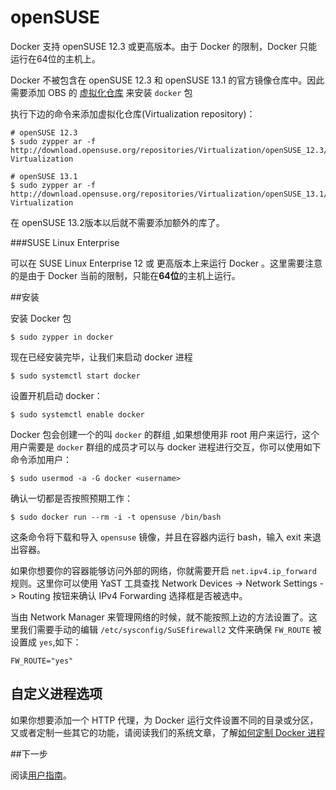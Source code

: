 openSUSE
===

Docker 支持 openSUSE 12.3 或更高版本。由于 Docker 的限制，Docker 只能运行在64位的主机上。

Docker 不被包含在 openSUSE 12.3 和 openSUSE 13.1 的官方镜像仓库中。因此需要添加 OBS 的 [虚拟化仓库](https://build.opensuse.org/project/show/Virtualization "Virtualization repository ") 来安装 `docker` 包


执行下边的命令来添加虚拟化仓库(Virtualization repository)：

	# openSUSE 12.3
	$ sudo zypper ar -f http://download.opensuse.org/repositories/Virtualization/openSUSE_12.3/ Virtualization
	
	# openSUSE 13.1
	$ sudo zypper ar -f http://download.opensuse.org/repositories/Virtualization/openSUSE_13.1/ Virtualization

在 openSUSE 13.2版本以后就不需要添加额外的库了。

###SUSE Linux Enterprise

可以在 SUSE Linux Enterprise 12 或 更高版本上来运行 Docker 。这里需要注意的是由于 Docker 当前的限制，只能在**64位**的主机上运行。

##安装

安装 Docker 包

	$ sudo zypper in docker


现在已经安装完毕，让我们来启动 docker 进程

	$ sudo systemctl start docker

设置开机启动 docker：

	$ sudo systemctl enable docker

Docker 包会创建一个的叫 `docker` 的群组 ,如果想使用非 root 用户来运行，这个用户需要是 `docker` 群组的成员才可以与 docker 进程进行交互，你可以使用如下命令添加用户：

	$ sudo usermod -a -G docker <username>

确认一切都是否按照预期工作：

	$ sudo docker run --rm -i -t opensuse /bin/bash

这条命令将下载和导入 `opensuse` 镜像，并且在容器内运行 bash，输入 exit 来退出容器。


如果你想要你的容器能够访问外部的网络，你就需要开启 `net.ipv4.ip_forward` 规则。这里你可以使用 YaST 工具查找 Network Devices -> Network Settings -> Routing 按钮来确认 IPv4 Forwarding 选择框是否被选中。

当由 Network Manager 来管理网络的时候，就不能按照上边的方法设置了。这里我们需要手动的编辑 `/etc/sysconfig/SuSEfirewall2` 文件来确保 `FW_ROUTE` 被设置成 `yes`,如下：

	FW_ROUTE="yes"

## 自定义进程选项

如果你想要添加一个 HTTP 代理，为 Docker 运行文件设置不同的目录或分区，又或者定制一些其它的功能，请阅读我们的系统文章，了解[如何定制 Docker 进程](/articles/systemd.md)

##下一步

阅读[用户指南](../userguide/README.md)。